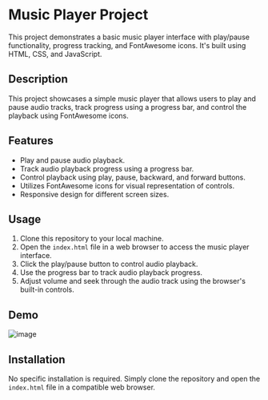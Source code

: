 # Music Player Project

This project demonstrates a basic music player interface with play/pause functionality, progress tracking, and FontAwesome icons.
It's built using HTML, CSS, and JavaScript.

## Description

This project showcases a simple music player that allows users to play and pause audio tracks, track progress using a progress bar, 
and control the playback using FontAwesome icons.

## Features

- Play and pause audio playback.
- Track audio playback progress using a progress bar.
- Control playback using play, pause, backward, and forward buttons.
- Utilizes FontAwesome icons for visual representation of controls.
- Responsive design for different screen sizes.

## Usage

1. Clone this repository to your local machine.
2. Open the `index.html` file in a web browser to access the music player interface.
3. Click the play/pause button to control audio playback.
4. Use the progress bar to track audio playback progress.
5. Adjust volume and seek through the audio track using the browser's built-in controls.

## Demo

![image](https://github.com/vijaybrat/Music-player/assets/89268124/640e7823-7fa9-46c3-83d3-8e7b5be21bdd)


## Installation

No specific installation is required. Simply clone the repository and open the `index.html` file in a compatible web browser.
